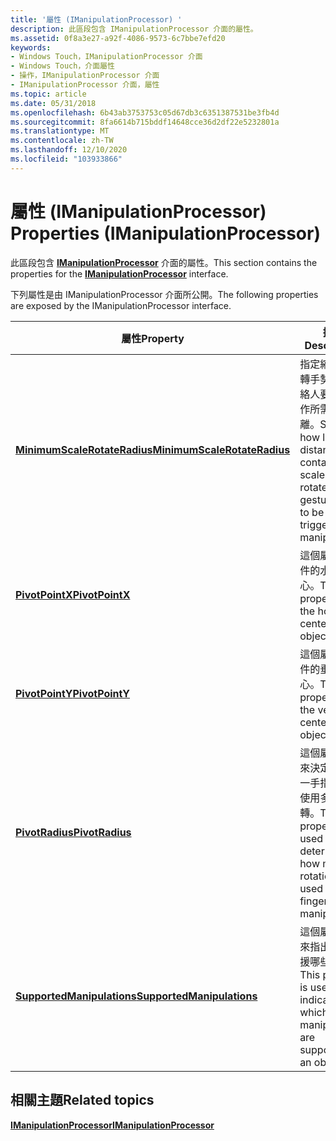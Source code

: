 ```yaml
---
title: '屬性 (IManipulationProcessor) '
description: 此區段包含 IManipulationProcessor 介面的屬性。
ms.assetid: 0f8a3e27-a92f-4086-9573-6c7bbe7efd20
keywords:
- Windows Touch，IManipulationProcessor 介面
- Windows Touch，介面屬性
- 操作，IManipulationProcessor 介面
- IManipulationProcessor 介面，屬性
ms.topic: article
ms.date: 05/31/2018
ms.openlocfilehash: 6b43ab3753753c05d67db3c6351387531be3fb4d
ms.sourcegitcommit: 8fa6614b715bddf14648cce36d2df22e5232801a
ms.translationtype: MT
ms.contentlocale: zh-TW
ms.lasthandoff: 12/10/2020
ms.locfileid: "103933866"
---
```

# <a name="properties-imanipulationprocessor"></a><span data-ttu-id="77f10-107">屬性 (IManipulationProcessor) </span><span class="sxs-lookup"><span data-stu-id="77f10-107">Properties (IManipulationProcessor)</span></span>

<span data-ttu-id="77f10-108">此區段包含 [**IManipulationProcessor**](/windows/desktop/api/manipulations/nn-manipulations-imanipulationprocessor) 介面的屬性。</span><span class="sxs-lookup"><span data-stu-id="77f10-108">This section contains the properties for the [**IManipulationProcessor**](/windows/desktop/api/manipulations/nn-manipulations-imanipulationprocessor) interface.</span></span>

<span data-ttu-id="77f10-109">下列屬性是由 IManipulationProcessor 介面所公開。</span><span class="sxs-lookup"><span data-stu-id="77f10-109">The following properties are exposed by the IManipulationProcessor interface.</span></span>



| <span data-ttu-id="77f10-110">屬性</span><span class="sxs-lookup"><span data-stu-id="77f10-110">Property</span></span>                                                                            | <span data-ttu-id="77f10-111">描述</span><span class="sxs-lookup"><span data-stu-id="77f10-111">Description</span></span>                                                                                                |
|-------------------------------------------------------------------------------------|------------------------------------------------------------------------------------------------------------|
| [<span data-ttu-id="77f10-112">**MinimumScaleRotateRadius**</span><span class="sxs-lookup"><span data-stu-id="77f10-112">**MinimumScaleRotateRadius**</span></span>](imanipulationprocessor-minimumscalerotateradius.md) | <span data-ttu-id="77f10-113">指定縮放或旋轉手勢上的連絡人要觸發操作所需的距離。</span><span class="sxs-lookup"><span data-stu-id="77f10-113">Specifies how large the distance contacts on a scale or rotate gesture need to be to trigger manipulation.</span></span> |
| [<span data-ttu-id="77f10-114">**PivotPointX**</span><span class="sxs-lookup"><span data-stu-id="77f10-114">**PivotPointX**</span></span>](/windows/desktop/api/manipulations/nf-manipulations-imanipulationprocessor-get_pivotpointx)                           | <span data-ttu-id="77f10-115">這個屬性是物件的水準中心。</span><span class="sxs-lookup"><span data-stu-id="77f10-115">This property is the horizontal center of the object.</span></span>                                                      |
| [<span data-ttu-id="77f10-116">**PivotPointY**</span><span class="sxs-lookup"><span data-stu-id="77f10-116">**PivotPointY**</span></span>](/windows/desktop/api/manipulations/nf-manipulations-imanipulationprocessor-get_pivotpointy)                           | <span data-ttu-id="77f10-117">這個屬性是物件的垂直中心。</span><span class="sxs-lookup"><span data-stu-id="77f10-117">This property is the vertical center of the object.</span></span>                                                        |
| [<span data-ttu-id="77f10-118">**PivotRadius**</span><span class="sxs-lookup"><span data-stu-id="77f10-118">**PivotRadius**</span></span>](/windows/desktop/api/manipulations/nf-manipulations-imanipulationprocessor-get_pivotradius)                           | <span data-ttu-id="77f10-119">這個屬性是用來決定要在單一手指操作中使用多少旋轉。</span><span class="sxs-lookup"><span data-stu-id="77f10-119">This property is used to determine how much rotation is used in single finger manipulation.</span></span>                |
| [<span data-ttu-id="77f10-120">**SupportedManipulations**</span><span class="sxs-lookup"><span data-stu-id="77f10-120">**SupportedManipulations**</span></span>](/windows/desktop/api/manipulations/nf-manipulations-imanipulationprocessor-get_supportedmanipulations)     | <span data-ttu-id="77f10-121">這個屬性是用來指出物件支援哪些操作。</span><span class="sxs-lookup"><span data-stu-id="77f10-121">This property is used to indicate which manipulations are supported by an object.</span></span>                          |



 

## <a name="related-topics"></a><span data-ttu-id="77f10-122">相關主題</span><span class="sxs-lookup"><span data-stu-id="77f10-122">Related topics</span></span>

<dl> <dt>

[<span data-ttu-id="77f10-123">**IManipulationProcessor**</span><span class="sxs-lookup"><span data-stu-id="77f10-123">**IManipulationProcessor**</span></span>](/windows/desktop/api/manipulations/nn-manipulations-imanipulationprocessor)
</dt> </dl>

 

 




